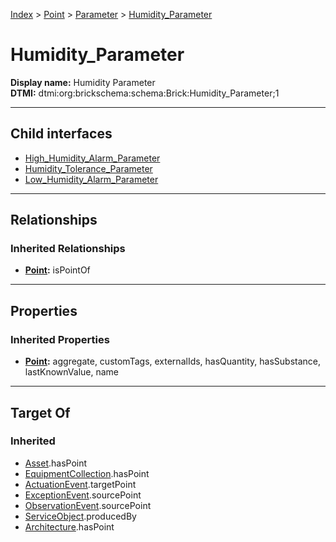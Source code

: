[Index](../../../Index.md) > [Point](../../Point.md) > [Parameter](../Parameter.md) > [Humidity_Parameter](#)
# Humidity_Parameter

**Display name:** Humidity Parameter<br />
**DTMI:** dtmi:org:brickschema:schema:Brick:Humidity_Parameter;1

---

## Child interfaces
* [High_Humidity_Alarm_Parameter](High_Humidity_Alarm_Parameter.md)
* [Humidity_Tolerance_Parameter](../Tolerance_Parameter/Humidity_Tolerance_Parameter.md)
* [Low_Humidity_Alarm_Parameter](Low_Humidity_Alarm_Parameter.md)

---

## Relationships
### Inherited Relationships
* **[Point](../../Point.md):** isPointOf

---

## Properties
### Inherited Properties
* **[Point](../../Point.md):** aggregate, customTags, externalIds, hasQuantity, hasSubstance, lastKnownValue, name

---

## Target Of
### Inherited
* [Asset](../../../Asset/Asset.md).hasPoint
* [EquipmentCollection](../../../Collection/AssetCollection/EquipmentCollection/EquipmentCollection.md).hasPoint
* [ActuationEvent](../../../Event/PointEvent/ActuationEvent.md).targetPoint
* [ExceptionEvent](../../../Event/PointEvent/ExceptionEvent.md).sourcePoint
* [ObservationEvent](../../../Event/PointEvent/ObservationEvent.md).sourcePoint
* [ServiceObject](../../../Information/ServiceObject/ServiceObject.md).producedBy
* [Architecture](../../../Space/Architecture/Architecture.md).hasPoint
